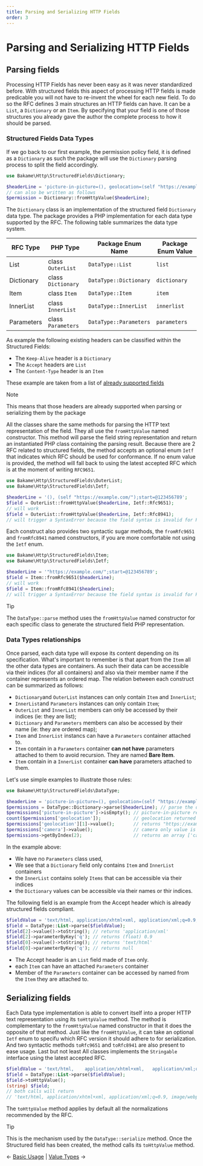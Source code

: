 ```yaml
---
title: Parsing and Serializing HTTP Fields
order: 3
---
```


# Parsing and Serializing HTTP Fields

## Parsing fields

Processing HTTP Fields has never been easy as it was never standardized before. With structured fields this aspect
of processing HTTP fields is made predicable you will not have to re-invent the wheel for each new field.
To do so the RFC defines 3 main structures an HTTP fields can have. It can be a `List`, a `Dictionary` or 
an `Item`. By specifying that your field is one of those structures you already gave the author the complete
process to how it should be parsed.

### Structured Fields Data Types

If we go back to our first example, the permission policy field, it is defined as a `Dictionary` as such the
package will use the `Dictionary` parsing process to split the field accordingly.

```php
use Bakame\Http\StructuredFields\Dictionary;

$headerLine = 'picture-in-picture=(), geolocation=(self "https://example.com/"), camera=*'; 
// can also be written as follows
$permission = Dictionary::fromHttpValue($headerLine);
```

The `Dictionary` class is an implementation of the structured field `Dictionary` data type. The package
provides a PHP implementation for each data type supported by the RFC. The following table summarizes
the data type system.

| RFC Type      | PHP Type                  | Package Enum Name      | Package Enum Value |
|---------------|---------------------------|------------------------|--------------------|
| List          | class `OuterList`         | `DataType::List`       | `list`             | 
| Dictionary    | class `Dictionary`        | `DataType::Dictionary` | `dictionary`       | 
| Item          | class `Item`              | `DataType::Item`       | `item`             |
| InnerList     | class `InnerList`         | `DataType::InnerList`  | `innerlist`        | 
| Parameters    | class `Parameters`        | `DataType::Parameters` | `parameters`       |

As example the following existing headers can be classified within the Structured Fields:

- The `Keep-Alive` header is a `Dictionary` 
- The `Accept` headers are `List`
- The `Content-Type` header is an `Item`

These example are taken from a list of [already supported fields](https://httpwg.org/http-extensions/draft-ietf-httpbis-retrofit.html)

> [!NOTE]
> This means that those headers are already supported when parsing or serializing them by the package

All the classes share the same methods for parsing the HTTP text representation of the field. They all use
the `fromHttpValue` named constructor. This method will parse the field string representation and
return an instantiated PHP class containing the parsing result. Because there are 2 RFC related
to structured fields, the method accepts an optional enum `Ietf` that indicates which RFC
should be used for conformance. If no enum value is provided, the method will fall back
to using the latest accepted RFC which is at the moment of writing `RFC9651`.

```php
use Bakame\Http\StructuredFields\OuterList;
use Bakame\Http\StructuredFields\Ietf;

$headerLine = '(), (self "https://example.com/");start=@123456789'; 
$field = OuterList::fromHttpValue($headerLine, Ietf::Rfc9651); 
// will work 
$field = OuterList::fromHttpValue($headerLine, Ietf::Rfc8941); 
// will trigger a SyntaxError because the field syntax is invalid for RFC8941
```

Each construct also provides two syntactic sugar methods, the `fromRfc9651` and `fromRfc8941`
named constructors, if you are more comfortable not using the `Ietf` enum.

```php
use Bakame\Http\StructuredFields\Item;
use Bakame\Http\StructuredFields\Ietf;

$headerLine = '"https://example.com/";start=@123456789'; 
$field = Item::fromRfc9651($headerLine); 
// will work 
$field = Item::fromRfc8941($headerLine); 
// will trigger a SyntaxError because the field syntax is invalid for RFC8941
```

> [!TIP]
> The `DataType::parse` method uses the `fromHttpValue` named constructor for
> each specific class to generate the structured field PHP representation.

### Data Types relationships

Once parsed, each data type will expose its content depending on its specification. What's
important to remember is that apart from the `Item` all the other data types are containers.
As such their data can be accessible via their indices (for all containers) and also via
their member name if the container represents an ordered map. The relation between each
construct can be summarized as follows:

- `Dictionary`and `OuterList` instances can only contain `Item` and `InnerList`;
- `InnerList`and `Parameters` instances can only contain `Item`;
- `OuterList` and `InnerList` members can only be accessed by their indices (ie: they are list);
- `Dictionary` and `Parameters` members can also be accessed by their name (ie: they are ordered map);
- `Item` and `InnerList` instancs can have a `Parameters` container attached to.
- `Item` contain in a `Parameters` container **can not have** parameters attached to them to avoid recursion. They are named **Bare Item**.
- `Item` contain in a `InnerList` container **can have** parameters attached to them.

Let's use simple examples to illustrate those rules:

```php
use Bakame\Http\StructuredFields\DataType;

$headerLine = 'picture-in-picture=(), geolocation=(self "https://example.com/"), camera=*'; 
$permissions = DataType::Dictionary->parse($headerLine); // parse the dictionary structured field
$permissions['picture-in-picture']->isEmpty(); // picture-in-picture returned value is an empty InnerList
count($permissions['geolocation']);            // geolocation returned value is an InnerList of 3 Items
$permissions['geolocation'][1]->value();       // returns "https://example.com/"
$permissions['camera']->value();               // camera only value is a single Item
$permissions->getByIndex(2);                   // returns an array ['camera', Item::fromPair(['*', []])]
```

In the example above:

- We have no `Parameters` class used, 
- We see that a `Dictionary` field only contains `Item` and `InnerList` containers
- the `InnerList` contains solely `Items` that can be accessible via their indices
- the `Dictionary` values can be accessible via their names or thir indices.

The following field is an example from the Accept header which is already structured fields compliant.

```php
$fieldValue = 'text/html, application/xhtml+xml, application/xml;q=0.9, image/webp, */*;q=0.8';
$field = DataType::List->parse($fieldValue);
$field[2]->value()->toString(); // returns 'application/xml'
$field[2]->parameterByKey('q'); // returns (float) 0.9
$field[0]->value()->toString(); // returns 'text/html'
$field[0]->parameterByKey('q'); // returns null
```

- The Accept header is an `List` field made of `Item` only.
- each `Item` can have an attached `Parameters` container
- Member of the `Parameters` container can be accessed by named from the `Item` they are attached to.

## Serializing fields

Each Data type implementation is able to convert itself into a proper HTTP text representation
using its `toHttpValue` method. The method is complementary to the `fromHttpValue` named constructor
in that it does the opposite of that method. Just like the `fromHttpValue`, it can take an optional
`Ietf` enum to specifu which RFC version it should adhere to for serialization. And two syntactic
methods `toRfc9651` and `toRfc8941` are also present to ease usage. Last but not least All classes
implements the `Stringable` interface using the latest accepted RFC.

```php
$fieldValue = 'text/html,    application/xhtml+xml,   application/xml;q=0.9,   image/webp,   */*;q=0.8';
$field = DataType::List->parse($fieldValue);
$field->toHttpValue();
(string) $field;
// both calls will return
// 'text/html, application/xhtml+xml, application/xml;q=0.9, image/webp, */*;q=0.8';
```

The `toHttpValue` method applies by default all the normalizations recommended by the RFC. 

> [!TIP]
> This is the mechanism used by the `DataType::serialize` method. Once the Structured
> field has been created, the method calls its `toHttpValue` method.

&larr; [Basic Usage](01-basic-usage.md)  |  [Value Types](03-value-types.md) &rarr;

